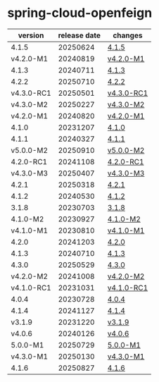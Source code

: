 # spring-cloud-openfeign	


|version|release date|changes|
|---|---|---|
|4.1.5|20250624|[4.1.5](./4.1.5-20250624.md)|
|v4.2.0-M1|20240819|[v4.2.0-M1](./v4.2.0-M1-20240819.md)|
|4.1.3|20240711|[4.1.3](./4.1.3-20240711.md)|
|4.2.2|20250710|[4.2.2](./4.2.2-20250710.md)|
|v4.3.0-RC1|20250501|[v4.3.0-RC1](./v4.3.0-RC1-20250501.md)|
|v4.3.0-M2|20250227|[v4.3.0-M2](./v4.3.0-M2-20250227.md)|
|v4.2.0-M1|20240820|[v4.2.0-M1](./v4.2.0-M1-20240820.md)|
|4.1.0|20231207|[4.1.0](./4.1.0-20231207.md)|
|4.1.1|20240327|[4.1.1](./4.1.1-20240327.md)|
|v5.0.0-M2|20250910|[v5.0.0-M2](./v5.0.0-M2-20250910.md)|
|4.2.0-RC1|20241108|[4.2.0-RC1](./4.2.0-RC1-20241108.md)|
|v4.3.0-M3|20250407|[v4.3.0-M3](./v4.3.0-M3-20250407.md)|
|4.2.1|20250318|[4.2.1](./4.2.1-20250318.md)|
|4.1.2|20240530|[4.1.2](./4.1.2-20240530.md)|
|3.1.8|20230703|[3.1.8](./3.1.8-20230703.md)|
|4.1.0-M2|20230927|[4.1.0-M2](./4.1.0-M2-20230927.md)|
|v4.1.0-M1|20230810|[v4.1.0-M1](./v4.1.0-M1-20230810.md)|
|4.2.0|20241203|[4.2.0](./4.2.0-20241203.md)|
|4.1.3|20240710|[4.1.3](./4.1.3-20240710.md)|
|4.3.0|20250529|[4.3.0](./4.3.0-20250529.md)|
|v4.2.0-M2|20241008|[v4.2.0-M2](./v4.2.0-M2-20241008.md)|
|v4.1.0-RC1|20231031|[v4.1.0-RC1](./v4.1.0-RC1-20231031.md)|
|4.0.4|20230728|[4.0.4](./4.0.4-20230728.md)|
|4.1.4|20241127|[4.1.4](./4.1.4-20241127.md)|
|v3.1.9|20231220|[v3.1.9](./v3.1.9-20231220.md)|
|v4.0.6|20240126|[v4.0.6](./v4.0.6-20240126.md)|
|5.0.0-M1|20250729|[5.0.0-M1](./5.0.0-M1-20250729.md)|
|v4.3.0-M1|20250130|[v4.3.0-M1](./v4.3.0-M1-20250130.md)|
|4.1.6|20250827|[4.1.6](./4.1.6-20250827.md)|
